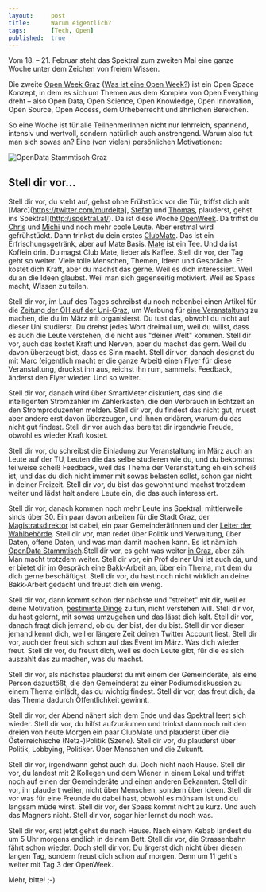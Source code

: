 ```yaml
---
layout: 	post
title: 		Warum eigentlich?
tags: 		[Tech, Open]
published: 	true
---
```


Vom 18. – 21. Februar steht das Spektral zum zweiten Mal eine ganze Woche unter dem Zeichen von freiem Wissen. 

Die zweite [Open Week Graz](http://openscience.alpine-geckos.at/working-group/hackathon/die-zweite-woche-rund-um-openness-in-graz/) ([Was ist eine Open Week?](http://openscience.alpine-geckos.at/event/open-week/)) ist ein Open Space Konzept, in dem es sich um Themen aus dem Komplex von Open Everything dreht – also Open Data, Open Science, Open Knowledge, Open Innovation, Open Source, Open Access, dem Urheberrecht und ähnlichen Bereichen.

So eine Woche ist für alle TeilnehmerInnen nicht nur lehrreich, spannend, intensiv und wertvoll, sondern natürlich auch anstrengend. Warum also tut man sich sowas an? Eine (von vielen) persönlichen Motivationen:

![OpenData Stammtisch Graz](http://2904.cc/blogimg/owg13/opendatastammtisch.jpg)

## Stell dir vor...

Stell dir vor, du steht auf, gehst ohne Frühstück vor die Tür, triffst dich mit [Marc](https://twitter.com/murdelta], [Stefan](https://twitter.com/stefankasberger) und [Thomas](https://twitter.com/socialhack), plauderst, gehst ins Spektral](http://spektral.at/). Da ist diese Woche [OpenWeek](http://openscience.alpine-geckos.at/events/open-week-graz-2/). Da triffst du [Chris](https://twitter.com/chris_kittel) und [Michi](https://twitter.com/osmgraz) und noch mehr coole Leute. Aber erstmal wird gefrühstückt. Dann trinkst du dein erstes [ClubMate](http://de.wikipedia.org/wiki/Club-Mate). Das ist ein Erfrischungsgetränk, aber auf Mate Basis. [Mate](http://de.wikipedia.org/wiki/Mate) ist ein Tee. Und da ist Koffein drin. Du magst Club Mate, lieber als Kaffee. Stell dir vor, der Tag geht so weiter. Viele tolle Menschen, Themen, Ideen und Gespräche. Er kostet dich Kraft, aber du machst das gerne. Weil es dich interessiert. Weil du an die Ideen glaubst. Weil man sich gegenseitig motiviert. Weil es Spass macht, Wissen zu teilen.

Stell dir vor, im Lauf des Tages schreibst du noch nebenbei einen Artikel für die [Zeitung der ÖH auf der Uni-Graz](http://www.libelle.me/), um Werbung für [eine Veranstaltung](https://www.cryptoparty.at/graz) zu machen, die du im März mit organisierst. Du tust das, obwohl du nicht auf dieser Uni studierst. Du drehst jedes Wort dreimal um, weil du willst, dass es auch die Leute verstehen, die nicht aus "deiner Welt" kommen. Stell dir vor, auch das kostet Kraft und Nerven, aber du machst das gern. Weil du davon überzeugt bist, dass es Sinn macht. Stell dir vor, danach designst du mit Marc (eigentlich macht er die ganze Arbeit) einen Flyer für diese Veranstaltung, druckst ihn aus, reichst ihn rum, sammelst Feedback, änderst den Flyer wieder. Und so weiter. 

Stell dir vor, danach wird über SmartMeter diskutiert, das sind die intelligenten Stromzähler im Zählerkasten, die den Verbrauch in Echtzeit an den Stromproduzenten melden. Stell dir vor, du findest das nicht gut, musst aber andere erst davon überzeugen, und ihnen erklären, warum du das nicht gut findest. Stell dir vor auch das bereitet dir irgendwie Freude, obwohl es wieder Kraft kostet. 

Stell dir vor, du schreibst die Einladung zur Veranstaltung im März auch an Leute auf der TU, Leuten die das selbe studieren wie du, und du bekommst teilweise scheiß Feedback, weil das Thema der Veranstaltung eh ein scheiß ist, und das du dich nicht immer mit sowas belasten sollst, schon gar nicht in deiner Freizeit. Stell dir vor, du bist das gewohnt und machst trotzdem weiter und lädst halt andere Leute ein, die das auch interessiert.

Stell dir vor, danach kommen noch mehr Leute ins Spektral, mittlerweile sinds über 30. Ein paar davon arbeiten für die Stadt Graz, der [Magistratsdirektor](http://www.graz.at/cms/ziel/232910/DE/) ist dabei, ein paar GemeinderätInnen und der [Leiter der Wahlbehörde](http://www.graz.at/cms/ziel/313339/DE/). Stell dir vor, man redet über Politik und Verwaltung, über Daten, offene Daten, und was man damit machen kann. Es ist nämlich [OpenData Stammtisch](http://data.graz.gv.at/aktuelles/openness-fuer-die-grazer-stadtverwaltung-dritter-offener-open-government-data-stammtisch).Stell dir vor, es geht was weiter [in Graz](http://data.graz.gv.at/), aber zäh. Man macht trotzdem weiter. Stell dir vor, ein Prof deiner Uni ist auch da, und er bietet dir im Gespräch eine Bakk-Arbeit an, über ein Thema, mit dem du dich gerne beschäftigst. Stell dir vor, du hast noch nicht wirklich an deine Bakk-Arbeit gedacht und freust dich ein wenig. 

Stell dir vor, dann kommt schon der nächste und "streitet" mit dir, weil er deine Motivation, [bestimmte Dinge](http://www.wirspeichernnicht.de/) zu tun, nicht verstehen will. Stell dir vor, du hast gelernt, mit sowas umzugehen und das lässt dich kalt. Stell dir vor, danach fragt dich jemand, ob du der bist, der du bist. Stell dir vor dieser jemand kennt dich, weil er längere Zeit deinen Twitter Account liest. Stell dir vor, auch der freut sich schon auf das Event im März. Was dich wieder freut. Stell dir vor, du freust dich, weil es doch Leute gibt, für die es sich auszahlt das zu machen, was du machst. 

Stell dir vor, als nächstes plauderst du mit einem der Gemeinderäte, als eine Person dazustößt, die den Gemeinderat zu einer Podiumsdiskussion zu einem Thema einlädt, das du wichtig findest. Stell dir vor, das freut dich, da das Thema dadurch Öffentlichkeit gewinnt. 

Stell dir vor, der Abend nähert sich dem Ende und das Spektral leert sich wieder. Stell dir vor, du hilfst aufzuräumen und trinkst dann noch mit den dreien von heute Morgen ein paar ClubMate und plauderst über die Österreichische (Netz-)Politik (Szene). Stell dir vor, du plauderst über Politik, Lobbying, Politiker. Über Menschen und die Zukunft. 

Stell dir vor, irgendwann gehst auch du. Doch nicht nach Hause. Stell dir vor, du landest mit 2 Kollegen und dem Wiener in einem Lokal und triffst noch auf einen der Gemeinderäte und einen anderen Bekannten.  Stell dir vor, ihr plaudert weiter, nicht über Menschen, sondern über Ideen. Stell dir vor was für eine Freunde du dabei hast, obwohl es mühsam ist und du langsam müde wirst. Stell dir vor, der Spass kommt nicht zu kurz. Und auch das Magners nicht. Stell dir vor, sogar hier lernst du noch was. 

Stell dir vor, erst jetzt gehst du nach Hause. Nach einem Kebab landest du um 5 Uhr morgens endlich in deinem Bett. Stell dir vor, die Strassenbahn fährt schon wieder. Doch stell dir vor: Du ärgerst dich nicht über diesen langen Tag, sondern freust dich schon auf morgen. Denn um 11 geht's weiter mit Tag 3 der OpenWeek.

Mehr, bitte! ;-)
